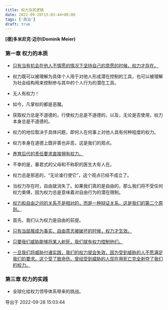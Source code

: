 ```yaml
---
title: 权力及其逻辑
date: 2022-09-28T15:03:44+08:00
tags: ['政治']
draft: true
---
```


**[德]多米尼克·迈尔(Dominik Meier)**

### 第一章 权力的本质

* [只有当有机会在他人不情愿的情况下坚持自己的意愿的时候，权力才存在。]()

* 权力既可以被理解为具体个人用于对他人形成潜在控制的工具，也可以被理解为社会结构用来控制参与其中的个人行为的潜在工具。

* 无人有权力！

* 如今，凡掌权的都是恶魔。

* 获取权力总是不道德的，行使权力总是不道德的，以及，无论是否使用，权力本身总是不道德的。

* 权力的地位取决于具体问题，即何人在何事上对他人具有何种程度的权力。

* 权力本身在道德上既非善也非恶，这是我们的观点。

* [养育后代的责任要求直接拥有权力。]()

* 不幸的是，暴君式的父母和不称职的医生大有人在。

* 权力总是邪恶的，“无论谁行使它”，这个观点已经不成立了。

* 当权力存在时，自由就消失了。如果我们真的是自由的，那么我们将不受任何权力束缚，因为权力总是意味着对自由行为的潜在限制。

* [权力和自由之间的关系不是相对的，而是一种辩证关系，这是我们的第二个原则。]()

* 首先，我们认为权力是自由的前提。

* [只有当屈服成为事实、自由意志被破坏的时候，权力才生效。]()

* [只要我们威胁能够将某人射死，我们就有权力控制他们。]()

* [一旦我们将威胁付诸实践，我们的权力就会失效，因为受到威胁的人不愿满足我们的要求。这个受了致命伤、曾经受到威胁的人现在用死亡完全剥夺了我们的权力。]()


### 第三章 权力的实践

* 全球化给权力领导体系带来的挑战。

导出于 2022-09-28 15:03:44

